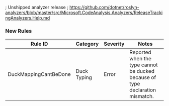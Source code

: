 ﻿; Unshipped analyzer release
; https://github.com/dotnet/roslyn-analyzers/blob/master/src/Microsoft.CodeAnalysis.Analyzers/ReleaseTrackingAnalyzers.Help.md

### New Rules

Rule ID | Category | Severity | Notes
--------|----------|----------|-------
DuckMappingCantBeDone | Duck Typing | Error | Reported when the type cannot be ducked because of type declaration mismatch.